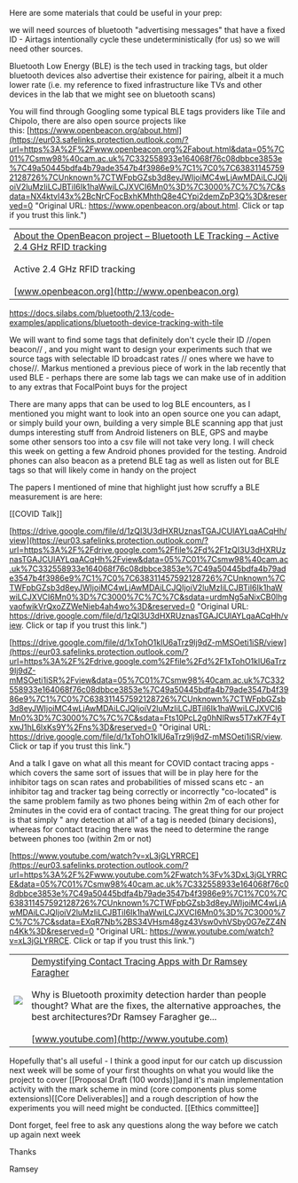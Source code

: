   

Here are some materials that could be useful in your prep:

  

we will need sources of bluetooth "advertising messages" that have a fixed ID - Airtags intentionally cycle these undeterministically (for us) so we will need other sources.

  

Bluetooth Low Energy (BLE) is the tech used in tracking tags, but older bluetooth devices also advertise their existence for pairing, albeit it a much lower rate (i.e. my reference to fixed infrastructure like TVs and other devices in the lab that we might see on bluetooth scans)

  

You will find through Googling some typical BLE tags providers like Tile and Chipolo, there are also open source projects like this: [https://www.openbeacon.org/about.html](https://eur03.safelinks.protection.outlook.com/?url=https%3A%2F%2Fwww.openbeacon.org%2Fabout.html&data=05%7C01%7Csmw98%40cam.ac.uk%7C332558933e164068f76c08dbbce3853e%7C49a50445bdfa4b79ade3547b4f3986e9%7C1%7C0%7C638311457592128726%7CUnknown%7CTWFpbGZsb3d8eyJWIjoiMC4wLjAwMDAiLCJQIjoiV2luMzIiLCJBTiI6Ik1haWwiLCJXVCI6Mn0%3D%7C3000%7C%7C%7C&sdata=NX4ktvI43x%2BcNrCFocBxhKMhthQ8e4CYpi2demZpP3Q%3D&reserved=0 "Original URL: https://www.openbeacon.org/about.html. Click or tap if you trust this link.")

|   |
|---|
|[About the OpenBeacon project – Bluetooth LE Tracking – Active 2.4 GHz RFID tracking](https://eur03.safelinks.protection.outlook.com/?url=https%3A%2F%2Fwww.openbeacon.org%2Fabout.html&data=05%7C01%7Csmw98%40cam.ac.uk%7C332558933e164068f76c08dbbce3853e%7C49a50445bdfa4b79ade3547b4f3986e9%7C1%7C0%7C638311457592128726%7CUnknown%7CTWFpbGZsb3d8eyJWIjoiMC4wLjAwMDAiLCJQIjoiV2luMzIiLCJBTiI6Ik1haWwiLCJXVCI6Mn0%3D%7C3000%7C%7C%7C&sdata=NX4ktvI43x%2BcNrCFocBxhKMhthQ8e4CYpi2demZpP3Q%3D&reserved=0 "Original URL: https://www.openbeacon.org/about.html. Click or tap if you trust this link.")<br><br>Active 2.4 GHz RFID tracking<br><br>[www.openbeacon.org](http://www.openbeacon.org)|

  https://docs.silabs.com/bluetooth/2.13/code-examples/applications/bluetooth-device-tracking-with-tile

We will want to find some tags that definitely don't cycle their ID //open beacon// , and you might want to design your experiments such that we source tags with selectable ID broadcast rates // ones where we have to chose//. Markus mentioned a previous piece of work in the lab recently that used BLE - perhaps there are some lab tags we can make use of in addition to any extras that FocalPoint buys for the project

  

There are many apps that can be used to log BLE encounters, as I mentioned you might want to look into an open source one you can adapt, or simply build your own, building a very simple BLE scanning app that just dumps interesting stuff from Android listeners on BLE, GPS and maybe some other sensors too into a csv file will not take very long. I will check this week on getting a few Android phones provided for the testing. Android phones can also beacon as a pretend BLE tag as well as listen out for BLE tags so that will likely come in handy on the project

  

The papers I mentioned of mine that highlight just how scruffy a BLE measurement is are here:

[[COVID Talk]]

[https://drive.google.com/file/d/1zQI3U3dHXRUznasTGAJCUlAYLqaACqHh/view](https://eur03.safelinks.protection.outlook.com/?url=https%3A%2F%2Fdrive.google.com%2Ffile%2Fd%2F1zQI3U3dHXRUznasTGAJCUlAYLqaACqHh%2Fview&data=05%7C01%7Csmw98%40cam.ac.uk%7C332558933e164068f76c08dbbce3853e%7C49a50445bdfa4b79ade3547b4f3986e9%7C1%7C0%7C638311457592128726%7CUnknown%7CTWFpbGZsb3d8eyJWIjoiMC4wLjAwMDAiLCJQIjoiV2luMzIiLCJBTiI6Ik1haWwiLCJXVCI6Mn0%3D%7C3000%7C%7C%7C&sdata=urdmNg5aNixCB0lhgvaofwikVrQxoZZWeNieb4ah4wo%3D&reserved=0 "Original URL: https://drive.google.com/file/d/1zQI3U3dHXRUznasTGAJCUlAYLqaACqHh/view. Click or tap if you trust this link.")  


  

[https://drive.google.com/file/d/1xTohO1klU6aTrz9Ij9dZ-mMSOeti1iSR/view](https://eur03.safelinks.protection.outlook.com/?url=https%3A%2F%2Fdrive.google.com%2Ffile%2Fd%2F1xTohO1klU6aTrz9Ij9dZ-mMSOeti1iSR%2Fview&data=05%7C01%7Csmw98%40cam.ac.uk%7C332558933e164068f76c08dbbce3853e%7C49a50445bdfa4b79ade3547b4f3986e9%7C1%7C0%7C638311457592128726%7CUnknown%7CTWFpbGZsb3d8eyJWIjoiMC4wLjAwMDAiLCJQIjoiV2luMzIiLCJBTiI6Ik1haWwiLCJXVCI6Mn0%3D%7C3000%7C%7C%7C&sdata=Fts10PcL2g0hNIRws5T7xK7F4yTxwJ1hL6lxKs9Y%2Fns%3D&reserved=0 "Original URL: https://drive.google.com/file/d/1xTohO1klU6aTrz9Ij9dZ-mMSOeti1iSR/view. Click or tap if you trust this link.")  

  

And a talk I gave on what all this meant for COVID contact tracing apps - which covers the same sort of issues that will be in play here for the inhibitor tags on scan rates and probabilities of missed scans etc - an inhibitor tag and tracker tag being correctly or incorrectly "co-located" is the same problem family as two phones being within 2m of each other for 2minutes in the covid era of contact tracing. The great thing for our project is that simply " any detection at all" of a tag is needed (binary decisions), whereas for contact tracing there was the need to determine the range between phones too (within 2m or not)

  

[https://www.youtube.com/watch?v=xL3jGLYRRCE](https://eur03.safelinks.protection.outlook.com/?url=https%3A%2F%2Fwww.youtube.com%2Fwatch%3Fv%3DxL3jGLYRRCE&data=05%7C01%7Csmw98%40cam.ac.uk%7C332558933e164068f76c08dbbce3853e%7C49a50445bdfa4b79ade3547b4f3986e9%7C1%7C0%7C638311457592128726%7CUnknown%7CTWFpbGZsb3d8eyJWIjoiMC4wLjAwMDAiLCJQIjoiV2luMzIiLCJBTiI6Ik1haWwiLCJXVCI6Mn0%3D%7C3000%7C%7C%7C&sdata=EXqR7Nb%2BS34VHsm48gz43Vsw0vhVSby0G7eZZ4Nn4Kk%3D&reserved=0 "Original URL: https://www.youtube.com/watch?v=xL3jGLYRRCE. Click or tap if you trust this link.")  

|   |   |
|---|---|
|[![](https://i.ytimg.com/vi/xL3jGLYRRCE/maxresdefault.jpg)](https://eur03.safelinks.protection.outlook.com/?url=https%3A%2F%2Fwww.youtube.com%2Fwatch%3Fv%3DxL3jGLYRRCE&data=05%7C01%7Csmw98%40cam.ac.uk%7C332558933e164068f76c08dbbce3853e%7C49a50445bdfa4b79ade3547b4f3986e9%7C1%7C0%7C638311457592128726%7CUnknown%7CTWFpbGZsb3d8eyJWIjoiMC4wLjAwMDAiLCJQIjoiV2luMzIiLCJBTiI6Ik1haWwiLCJXVCI6Mn0%3D%7C3000%7C%7C%7C&sdata=EXqR7Nb%2BS34VHsm48gz43Vsw0vhVSby0G7eZZ4Nn4Kk%3D&reserved=0 "Original URL: https://www.youtube.com/watch?v=xL3jGLYRRCE. Click or tap if you trust this link.")|[Demystifying Contact Tracing Apps with Dr Ramsey Faragher](https://eur03.safelinks.protection.outlook.com/?url=https%3A%2F%2Fwww.youtube.com%2Fwatch%3Fv%3DxL3jGLYRRCE&data=05%7C01%7Csmw98%40cam.ac.uk%7C332558933e164068f76c08dbbce3853e%7C49a50445bdfa4b79ade3547b4f3986e9%7C1%7C0%7C638311457592128726%7CUnknown%7CTWFpbGZsb3d8eyJWIjoiMC4wLjAwMDAiLCJQIjoiV2luMzIiLCJBTiI6Ik1haWwiLCJXVCI6Mn0%3D%7C3000%7C%7C%7C&sdata=EXqR7Nb%2BS34VHsm48gz43Vsw0vhVSby0G7eZZ4Nn4Kk%3D&reserved=0 "Original URL: https://www.youtube.com/watch?v=xL3jGLYRRCE. Click or tap if you trust this link.")<br><br>Why is Bluetooth proximity detection harder than people thought? What are the fixes, the alternative approaches, the best architectures?Dr Ramsey Faragher ge...<br><br>[www.youtube.com](http://www.youtube.com)|

  

  

Hopefully that's all useful - I think a good input for our catch up discussion next week will be some of your first thoughts on what you would like the project to cover [[Proposal Draft (100 words)]]and it's main implementation activity with the mark scheme in mind (core components plus some extensions)[[Core Deliverables]] and a rough description of how the experiments you will need might be conducted. [[Ethics committee]]

  

Dont forget, feel free to ask any questions along the way before we catch up again next week

  

Thanks

Ramsey